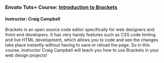 ### Envato Tuts+ Course: [Introduction to Brackets](https://webdesign.tutsplus.com/courses/introduction-to-brackets)
#### Instructor: Craig Campbell

Brackets is an open source code editor specifically for web designers and front-end developers. It has very handy features such as CSS code hinting and live HTML development, which allows you to code and see the changes take place instantly without having to save or reload the page. So in this course, instructor Craig Campbell will teach you how to use Brackets in your web design projects!
